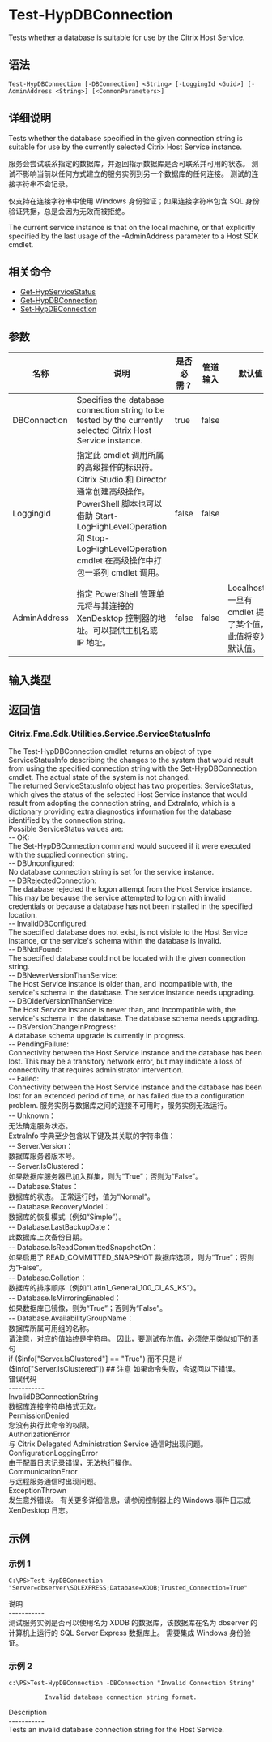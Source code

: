 # Test-HypDBConnection

Tests whether a database is suitable for use by the Citrix Host Service.

## 语法

    Test-HypDBConnection [-DBConnection] <String> [-LoggingId <Guid>] [-AdminAddress <String>] [<CommonParameters>]
    

## 详细说明

Tests whether the database specified in the given connection string is suitable for use by the currently selected Citrix Host Service instance.

服务会尝试联系指定的数据库，并返回指示数据库是否可联系并可用的状态。 测试不影响当前以任何方式建立的服务实例到另一个数据库的任何连接。 测试的连接字符串不会记录。

仅支持在连接字符串中使用 Windows 身份验证；如果连接字符串包含 SQL 身份验证凭据，总是会因为无效而被拒绝。

The current service instance is that on the local machine, or that explicitly specified by the last usage of the -AdminAddress parameter to a Host SDK cmdlet.

## 相关命令

- [Get-HypServiceStatus](Get-HypServiceStatus.html)
- [Get-HypDBConnection](Get-HypDBConnection.html)
- [Set-HypDBConnection](Set-HypDBConnection.html)

## 参数

| 名称           | 说明                                                                                                                                                                     | 是否必需？ | 管道输入  | 默认值                                   |
| ------------ | ---------------------------------------------------------------------------------------------------------------------------------------------------------------------- | ----- | ----- | ------------------------------------- |
| DBConnection | Specifies the database connection string to be tested by the currently selected Citrix Host Service instance.                                                          | true  | false |                                       |
| LoggingId    | 指定此 cmdlet 调用所属的高级操作的标识符。 Citrix Studio 和 Director 通常创建高级操作。 PowerShell 脚本也可以借助 Start-LogHighLevelOperation 和 Stop-LogHighLevelOperation cmdlet 在高级操作中打包一系列 cmdlet 调用。 | false | false |                                       |
| AdminAddress | 指定 PowerShell 管理单元将与其连接的 XenDesktop 控制器的地址。可以提供主机名或 IP 地址。                                                                                                             | false | false | Localhost。一旦有 cmdlet 提供了某个值，此值将变为默认值。 |

## 输入类型

### 

## 返回值

### Citrix.Fma.Sdk.Utilities.Service.ServiceStatusInfo

The Test-HypDBConnection cmdlet returns an object of type ServiceStatusInfo describing the changes to the system that would result from using the specified connection string with the Set-HypDBConnection cmdlet. The actual state of the system is not changed.  
The returned ServiceStatusInfo object has two properties: ServiceStatus, which gives the status of the selected Host Service instance that would result from adopting the connection string, and ExtraInfo, which is a dictionary providing extra diagnostics information for the database identified by the connection string.  
Possible ServiceStatus values are:  
-- OK:  
The Set-HypDBConnection command would succeed if it were executed with the supplied connection string.  
-- DBUnconfigured:  
No database connection string is set for the service instance.  
-- DBRejectedConnection:  
The database rejected the logon attempt from the Host Service instance. This may be because the service attempted to log on with invalid credentials or because a database has not been installed in the specified location.  
-- InvalidDBConfigured:  
The specified database does not exist, is not visible to the Host Service instance, or the service's schema within the database is invalid.  
-- DBNotFound:  
The specified database could not be located with the given connection string.  
-- DBNewerVersionThanService:  
The Host Service instance is older than, and incompatible with, the service's schema in the database. The service instance needs upgrading.  
-- DBOlderVersionThanService:  
The Host Service instance is newer than, and incompatible with, the service's schema in the database. The database schema needs upgrading.  
-- DBVersionChangeInProgress:  
A database schema upgrade is currently in progress.  
-- PendingFailure:  
Connectivity between the Host Service instance and the database has been lost. This may be a transitory network error, but may indicate a loss of connectivity that requires administrator intervention.  
-- Failed:  
Connectivity between the Host Service instance and the database has been lost for an extended period of time, or has failed due to a configuration problem. 服务实例与数据库之间的连接不可用时，服务实例无法运行。  
-- Unknown：  
无法确定服务状态。  
ExtraInfo 字典至少包含以下键及其关联的字符串值：  
-- Server.Version：  
数据库服务器版本号。  
-- Server.IsClustered：  
如果数据库服务器已加入群集，则为“True”；否则为“False”。  
-- Database.Status：  
数据库的状态。 正常运行时，值为“Normal”。  
-- Database.RecoveryModel：  
数据库的恢复模式（例如“Simple”）。  
-- Database.LastBackupDate：  
此数据库上次备份日期。  
-- Database.IsReadCommittedSnapshotOn：  
如果启用了 READ_COMMITTED_SNAPSHOT 数据库选项，则为“True”；否则为“False”。  
-- Database.Collation：  
数据库的排序顺序（例如“Latin1_General_100_CI_AS_KS”）。  
-- Database.IsMirroringEnabled：  
如果数据库已镜像，则为“True”；否则为“False”。  
-- Database.AvailabilityGroupName：  
数据库所属可用组的名称。  
请注意，对应的值始终是字符串。 因此，要测试布尔值，必须使用类似如下的语句  
if ($info["Server.IsClustered"] == "True")  
而不只是  
if ($info["Server.IsClustered"]) ## 注意 如果命令失败，会返回以下错误。  
错误代码  
\---\---\-----  
InvalidDBConnectionString  
数据库连接字符串格式无效。  
PermissionDenied  
您没有执行此命令的权限。  
AuthorizationError  
与 Citrix Delegated Administration Service 通信时出现问题。  
ConfigurationLoggingError  
由于配置日志记录错误，无法执行操作。  
CommunicationError  
与远程服务通信时出现问题。  
ExceptionThrown  
发生意外错误。 有关更多详细信息，请参阅控制器上的 Windows 事件日志或 XenDesktop 日志。

## 示例

### 示例 1

    C:\PS>Test-HypDBConnection "Server=dbserver\SQLEXPRESS;Database=XDDB;Trusted_Connection=True"
    

说明  
\---\---\-----  
测试服务实例是否可以使用名为 XDDB 的数据库，该数据库在名为 dbserver 的计算机上运行的 SQL Server Express 数据库上。 需要集成 Windows 身份验证。

### 示例 2

    c:\PS>Test-HypDBConnection -DBConnection "Invalid Connection String"
    
              Invalid database connection string format.
    

Description  
\---\---\-----  
Tests an invalid database connection string for the Host Service.